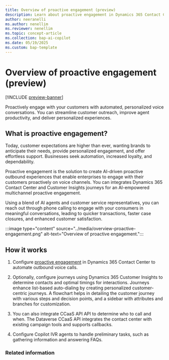 ```yaml
---
title: Overview of proactive engagement (preview)
description: Learn about proactive engagement in Dynamics 365 Contact Center for optimized customer service.
author: neeranelli
ms.author: nenellim
ms.reviewer: nenellim
ms.topic: concept-article
ms.collection: bap-ai-copilot
ms.date: 05/19/2025
ms.custom: bap-template
---
```


# Overview of proactive engagement (preview)

[!INCLUDE [preview-banner](~/../shared-content/shared/preview-includes/preview-banner.md)]

Proactively engage with your customers with automated, personalized voice conversations. You can streamline customer outreach, improve agent productivity, and deliver personalized experiences.

## What is proactive engagement?

Today, customer expectations are higher than ever, wanting brands to anticipate their needs, provide personalized engagement, and offer effortless support. Businesses seek automation, increased loyalty, and dependability.

Proactive engagement is the solution to create AI-driven proactive outbound experiences that enable enterprises to engage with their customers proactively on voice channels. You can integrates Dynamics 365 Contact Center and Customer Insights journeys for an AI-empowered multichannel proactive engagement. 

Using a blend of AI agents and customer service representatives, you can reach out through phone calling to engage with your consumers in meaningful conversations, leading to quicker transactions, faster case closures, and enhanced customer satisfaction.

:::image type="content" source="../media/overview-proactive-engagement.png" alt-text="Overview of proactive engagement.":::

## How it works

1. Configure [proactive engagement](configure-proactive-engagement.md) in Dynamics 365 Contact Center to automate outbound voice calls.

1. Optionally, configure journeys using Dynamics 365 Customer Insights to determine contacts and optimal timings for interactions. Journeys enhance list-based auto-dialing by creating personalized customer-centric journeys. A flowchart helps in detailing the customer journey with various steps and decision points, and a sidebar with attributes and branches for customization.

1. You can also integrate CCaaS API API to determine who to call and when. The Dataverse CCaaS API integrates the contact center with existing campaign tools and supports callbacks.

1. Configure Copilot IVR agents to handle preliminary tasks, such as gathering information and answering FAQs.

### Related information




